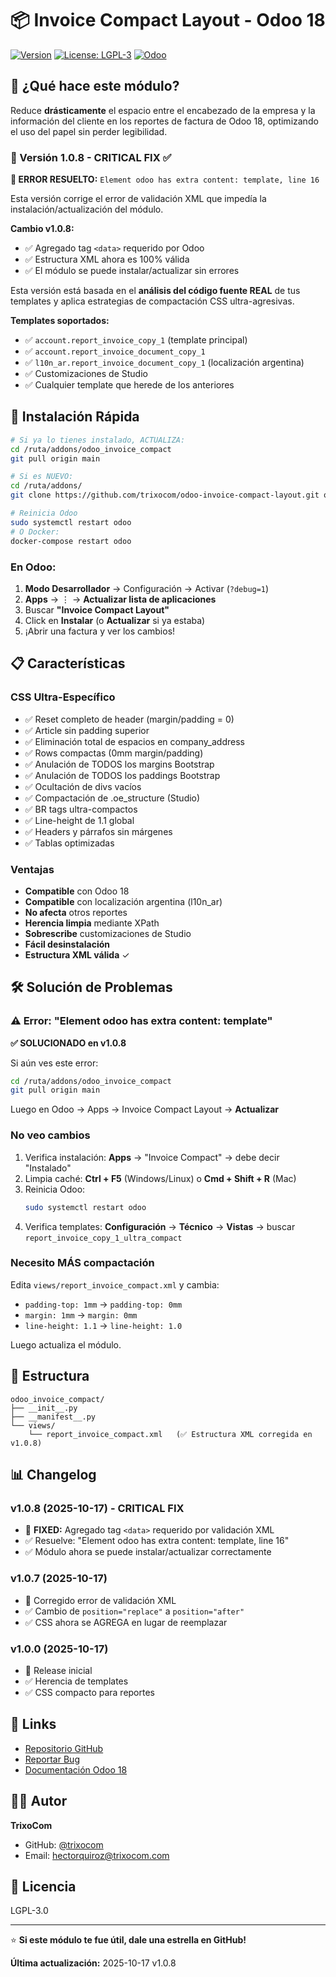 # 📦 Invoice Compact Layout - Odoo 18

[![Version](https://img.shields.io/badge/version-18.0.1.0.8-blue.svg)](https://github.com/trixocom/odoo-invoice-compact-layout)
[![License: LGPL-3](https://img.shields.io/badge/license-LGPL--3-green.svg)](https://www.gnu.org/licenses/lgpl-3.0)
[![Odoo](https://img.shields.io/badge/Odoo-18.0-purple.svg)](https://www.odoo.com)

## 🎯 ¿Qué hace este módulo?

Reduce **drásticamente** el espacio entre el encabezado de la empresa y la información del cliente en los reportes de factura de Odoo 18, optimizando el uso del papel sin perder legibilidad.

### 🔧 Versión 1.0.8 - CRITICAL FIX ✅

**🚨 ERROR RESUELTO:** `Element odoo has extra content: template, line 16`

Esta versión corrige el error de validación XML que impedía la instalación/actualización del módulo.

**Cambio v1.0.8:**
- ✅ Agregado tag `<data>` requerido por Odoo
- ✅ Estructura XML ahora es 100% válida
- ✅ El módulo se puede instalar/actualizar sin errores

Esta versión está basada en el **análisis del código fuente REAL** de tus templates y aplica estrategias de compactación CSS ultra-agresivas.

**Templates soportados:**
- ✅ `account.report_invoice_copy_1` (template principal)
- ✅ `account.report_invoice_document_copy_1`
- ✅ `l10n_ar.report_invoice_document_copy_1` (localización argentina)
- ✅ Customizaciones de Studio
- ✅ Cualquier template que herede de los anteriores

## 🚀 Instalación Rápida

```bash
# Si ya lo tienes instalado, ACTUALIZA:
cd /ruta/addons/odoo_invoice_compact
git pull origin main

# Si es NUEVO:
cd /ruta/addons/
git clone https://github.com/trixocom/odoo-invoice-compact-layout.git odoo_invoice_compact

# Reinicia Odoo
sudo systemctl restart odoo
# O Docker:
docker-compose restart odoo
```

### En Odoo:
1. **Modo Desarrollador** → Configuración → Activar (`?debug=1`)
2. **Apps** → ⋮ → **Actualizar lista de aplicaciones**
3. Buscar **"Invoice Compact Layout"**
4. Click en **Instalar** (o **Actualizar** si ya estaba)
5. ¡Abrir una factura y ver los cambios!

## 📋 Características

### CSS Ultra-Específico
- ✅ Reset completo de header (margin/padding = 0)
- ✅ Article sin padding superior
- ✅ Eliminación total de espacios en company_address
- ✅ Rows compactas (0mm margin/padding)
- ✅ Anulación de TODOS los margins Bootstrap
- ✅ Anulación de TODOS los paddings Bootstrap
- ✅ Ocultación de divs vacíos
- ✅ Compactación de .oe_structure (Studio)
- ✅ BR tags ultra-compactos
- ✅ Line-height de 1.1 global
- ✅ Headers y párrafos sin márgenes
- ✅ Tablas optimizadas

### Ventajas
- **Compatible** con Odoo 18
- **Compatible** con localización argentina (l10n_ar)
- **No afecta** otros reportes
- **Herencia limpia** mediante XPath
- **Sobrescribe** customizaciones de Studio
- **Fácil desinstalación**
- **Estructura XML válida** ✓

## 🛠️ Solución de Problemas

### ⚠️ Error: "Element odoo has extra content: template"

**✅ SOLUCIONADO en v1.0.8**

Si aún ves este error:
```bash
cd /ruta/addons/odoo_invoice_compact
git pull origin main
```

Luego en Odoo → Apps → Invoice Compact Layout → **Actualizar**

### No veo cambios

1. Verifica instalación: **Apps** → "Invoice Compact" → debe decir "Instalado"
2. Limpia caché: **Ctrl + F5** (Windows/Linux) o **Cmd + Shift + R** (Mac)
3. Reinicia Odoo:
   ```bash
   sudo systemctl restart odoo
   ```
4. Verifica templates: **Configuración** → **Técnico** → **Vistas** → buscar `report_invoice_copy_1_ultra_compact`

### Necesito MÁS compactación

Edita `views/report_invoice_compact.xml` y cambia:
- `padding-top: 1mm` → `padding-top: 0mm`
- `margin: 1mm` → `margin: 0mm`
- `line-height: 1.1` → `line-height: 1.0`

Luego actualiza el módulo.

## 📝 Estructura

```
odoo_invoice_compact/
├── __init__.py
├── __manifest__.py
└── views/
    └── report_invoice_compact.xml   (✅ Estructura XML corregida en v1.0.8)
```

## 📊 Changelog

### v1.0.8 (2025-10-17) - CRITICAL FIX
- 🔧 **FIXED:** Agregado tag `<data>` requerido por validación XML
- ✅ Resuelve: "Element odoo has extra content: template, line 16"
- ✅ Módulo ahora se puede instalar/actualizar correctamente

### v1.0.7 (2025-10-17)
- 🔧 Corregido error de validación XML
- ✅ Cambio de `position="replace"` a `position="after"`
- ✅ CSS ahora se AGREGA en lugar de reemplazar

### v1.0.0 (2025-10-17)
- 🎉 Release inicial
- ✅ Herencia de templates
- ✅ CSS compacto para reportes

## 🔗 Links

- [Repositorio GitHub](https://github.com/trixocom/odoo-invoice-compact-layout)
- [Reportar Bug](https://github.com/trixocom/odoo-invoice-compact-layout/issues)
- [Documentación Odoo 18](https://www.odoo.com/documentation/18.0/)

## 👨‍💻 Autor

**TrixoCom**
- GitHub: [@trixocom](https://github.com/trixocom)
- Email: hectorquiroz@trixocom.com

## 📄 Licencia

LGPL-3.0

---

⭐ **Si este módulo te fue útil, dale una estrella en GitHub!**

**Última actualización:** 2025-10-17 v1.0.8
